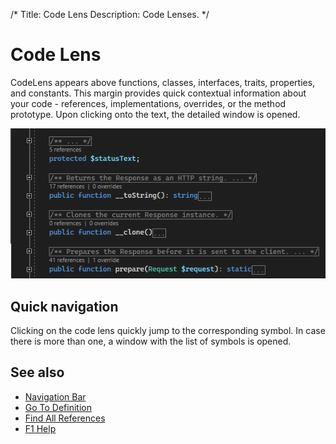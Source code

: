 /*
Title: Code Lens
Description: Code Lenses.
*/

# Code Lens

CodeLens appears above functions, classes, interfaces, traits, properties, and constants. This margin provides quick contextual information about your code - references, implementations, overrides, or the method prototype. Upon clicking onto the text, the detailed window is opened.

![code lens](imgs/vs-codelens.png)

## Quick navigation

Clicking on the code lens quickly jump to the corresponding symbol. In case there is more than one, a window with the list of symbols is opened.

## See also

- [Navigation Bar](navigation-bar.md)
- [Go To Definition](f12-gotodef.md)
- [Find All References](shift-f12-findallref.md)
- [F1 Help](f1-help.md)
